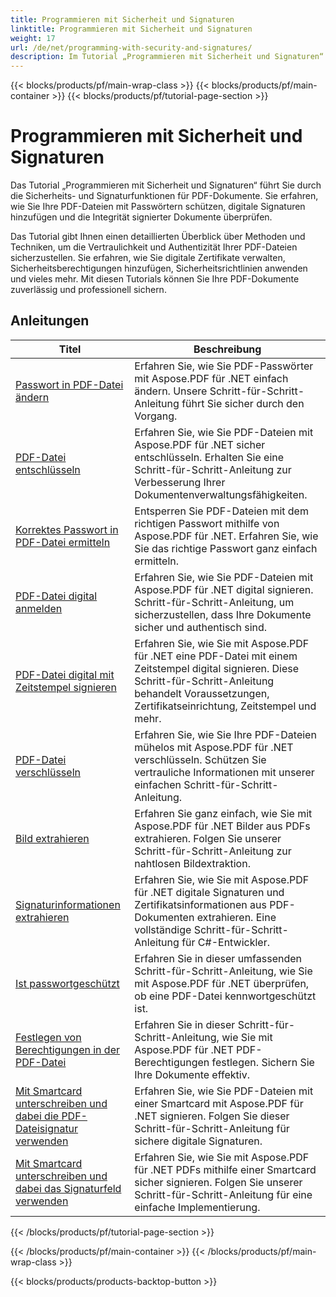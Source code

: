 ```yaml
---
title: Programmieren mit Sicherheit und Signaturen
linktitle: Programmieren mit Sicherheit und Signaturen
weight: 17
url: /de/net/programming-with-security-and-signatures/
description: Im Tutorial „Programmieren mit Sicherheit und Signaturen“ erfahren Sie, wie Sie Ihre PDF-Dokumente sichern und signieren und so Vertraulichkeit und Authentizität gewährleisten.
---
```


{{< blocks/products/pf/main-wrap-class >}}
{{< blocks/products/pf/main-container >}}
{{< blocks/products/pf/tutorial-page-section >}}

# Programmieren mit Sicherheit und Signaturen

Das Tutorial „Programmieren mit Sicherheit und Signaturen“ führt Sie durch die Sicherheits- und Signaturfunktionen für PDF-Dokumente. Sie erfahren, wie Sie Ihre PDF-Dateien mit Passwörtern schützen, digitale Signaturen hinzufügen und die Integrität signierter Dokumente überprüfen.

Das Tutorial gibt Ihnen einen detaillierten Überblick über Methoden und Techniken, um die Vertraulichkeit und Authentizität Ihrer PDF-Dateien sicherzustellen. Sie erfahren, wie Sie digitale Zertifikate verwalten, Sicherheitsberechtigungen hinzufügen, Sicherheitsrichtlinien anwenden und vieles mehr. Mit diesen Tutorials können Sie Ihre PDF-Dokumente zuverlässig und professionell sichern.

## Anleitungen
| Titel | Beschreibung |
| --- | --- | 
| [Passwort in PDF-Datei ändern](./change-password/) | Erfahren Sie, wie Sie PDF-Passwörter mit Aspose.PDF für .NET einfach ändern. Unsere Schritt-für-Schritt-Anleitung führt Sie sicher durch den Vorgang. |  
| [PDF-Datei entschlüsseln](./decrypt/) | Erfahren Sie, wie Sie PDF-Dateien mit Aspose.PDF für .NET sicher entschlüsseln. Erhalten Sie eine Schritt-für-Schritt-Anleitung zur Verbesserung Ihrer Dokumentenverwaltungsfähigkeiten. |  
| [Korrektes Passwort in PDF-Datei ermitteln](./determine-correct-password/) | Entsperren Sie PDF-Dateien mit dem richtigen Passwort mithilfe von Aspose.PDF für .NET. Erfahren Sie, wie Sie das richtige Passwort ganz einfach ermitteln. |  
| [PDF-Datei digital anmelden](./digitally-sign/) | Erfahren Sie, wie Sie PDF-Dateien mit Aspose.PDF für .NET digital signieren. Schritt-für-Schritt-Anleitung, um sicherzustellen, dass Ihre Dokumente sicher und authentisch sind. |  
| [PDF-Datei digital mit Zeitstempel signieren](./digitally-sign-with-time-stamp/) | Erfahren Sie, wie Sie mit Aspose.PDF für .NET eine PDF-Datei mit einem Zeitstempel digital signieren. Diese Schritt-für-Schritt-Anleitung behandelt Voraussetzungen, Zertifikatseinrichtung, Zeitstempel und mehr. |  
| [PDF-Datei verschlüsseln](./encrypt/) | Erfahren Sie, wie Sie Ihre PDF-Dateien mühelos mit Aspose.PDF für .NET verschlüsseln. Schützen Sie vertrauliche Informationen mit unserer einfachen Schritt-für-Schritt-Anleitung. |  
| [Bild extrahieren](./extracting-image/) | Erfahren Sie ganz einfach, wie Sie mit Aspose.PDF für .NET Bilder aus PDFs extrahieren. Folgen Sie unserer Schritt-für-Schritt-Anleitung zur nahtlosen Bildextraktion. |  
| [Signaturinformationen extrahieren](./extract-signature-info/) | Erfahren Sie, wie Sie mit Aspose.PDF für .NET digitale Signaturen und Zertifikatsinformationen aus PDF-Dokumenten extrahieren. Eine vollständige Schritt-für-Schritt-Anleitung für C#-Entwickler. |  
| [Ist passwortgeschützt](./is-password-protected/) | Erfahren Sie in dieser umfassenden Schritt-für-Schritt-Anleitung, wie Sie mit Aspose.PDF für .NET überprüfen, ob eine PDF-Datei kennwortgeschützt ist. |  
| [Festlegen von Berechtigungen in der PDF-Datei](./set-privileges/) | Erfahren Sie in dieser Schritt-für-Schritt-Anleitung, wie Sie mit Aspose.PDF für .NET PDF-Berechtigungen festlegen. Sichern Sie Ihre Dokumente effektiv. |  
| [Mit Smartcard unterschreiben und dabei die PDF-Dateisignatur verwenden](./sign-with-smart-card-using-pdf-file-signature/) | Erfahren Sie, wie Sie PDF-Dateien mit einer Smartcard mit Aspose.PDF für .NET signieren. Folgen Sie dieser Schritt-für-Schritt-Anleitung für sichere digitale Signaturen. |  
| [Mit Smartcard unterschreiben und dabei das Signaturfeld verwenden](./sign-with-smart-card-using-signature-field/) | Erfahren Sie, wie Sie mit Aspose.PDF für .NET PDFs mithilfe einer Smartcard sicher signieren. Folgen Sie unserer Schritt-für-Schritt-Anleitung für eine einfache Implementierung. |  
{{< /blocks/products/pf/tutorial-page-section >}}

{{< /blocks/products/pf/main-container >}}
{{< /blocks/products/pf/main-wrap-class >}}

{{< blocks/products/products-backtop-button >}}
